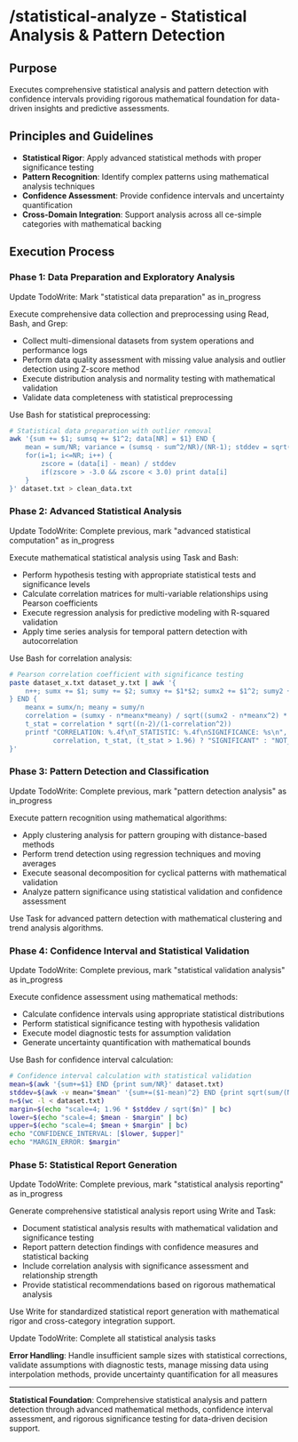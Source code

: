 # /statistical-analyze - Statistical Analysis & Pattern Detection

## Purpose
Executes comprehensive statistical analysis and pattern detection with confidence intervals providing rigorous mathematical foundation for data-driven insights and predictive assessments.

## Principles and Guidelines
- **Statistical Rigor**: Apply advanced statistical methods with proper significance testing
- **Pattern Recognition**: Identify complex patterns using mathematical analysis techniques
- **Confidence Assessment**: Provide confidence intervals and uncertainty quantification
- **Cross-Domain Integration**: Support analysis across all ce-simple categories with mathematical backing

## Execution Process

### Phase 1: Data Preparation and Exploratory Analysis
Update TodoWrite: Mark "statistical data preparation" as in_progress

Execute comprehensive data collection and preprocessing using Read, Bash, and Grep:
- Collect multi-dimensional datasets from system operations and performance logs
- Perform data quality assessment with missing value analysis and outlier detection using Z-score method
- Execute distribution analysis and normality testing with mathematical validation
- Validate data completeness with statistical preprocessing

Use Bash for statistical preprocessing:
```bash
# Statistical data preparation with outlier removal
awk '{sum += $1; sumsq += $1^2; data[NR] = $1} END {
    mean = sum/NR; variance = (sumsq - sum^2/NR)/(NR-1); stddev = sqrt(variance)
    for(i=1; i<=NR; i++) {
        zscore = (data[i] - mean) / stddev
        if(zscore > -3.0 && zscore < 3.0) print data[i]
    }
}' dataset.txt > clean_data.txt
```

### Phase 2: Advanced Statistical Analysis
Update TodoWrite: Complete previous, mark "advanced statistical computation" as in_progress

Execute mathematical statistical analysis using Task and Bash:
- Perform hypothesis testing with appropriate statistical tests and significance levels
- Calculate correlation matrices for multi-variable relationships using Pearson coefficients
- Execute regression analysis for predictive modeling with R-squared validation
- Apply time series analysis for temporal pattern detection with autocorrelation

Use Bash for correlation analysis:
```bash
# Pearson correlation coefficient with significance testing
paste dataset_x.txt dataset_y.txt | awk '{
    n++; sumx += $1; sumy += $2; sumxy += $1*$2; sumx2 += $1^2; sumy2 += $2^2
} END {
    meanx = sumx/n; meany = sumy/n
    correlation = (sumxy - n*meanx*meany) / sqrt((sumx2 - n*meanx^2) * (sumy2 - n*meany^2))
    t_stat = correlation * sqrt((n-2)/(1-correlation^2))
    printf "CORRELATION: %.4f\nT_STATISTIC: %.4f\nSIGNIFICANCE: %s\n", 
           correlation, t_stat, (t_stat > 1.96) ? "SIGNIFICANT" : "NOT_SIGNIFICANT"
}'
```

### Phase 3: Pattern Detection and Classification
Update TodoWrite: Complete previous, mark "pattern detection analysis" as in_progress

Execute pattern recognition using mathematical algorithms:
- Apply clustering analysis for pattern grouping with distance-based methods
- Perform trend detection using regression techniques and moving averages
- Execute seasonal decomposition for cyclical patterns with mathematical validation
- Analyze pattern significance using statistical validation and confidence assessment

Use Task for advanced pattern detection with mathematical clustering and trend analysis algorithms.

### Phase 4: Confidence Interval and Statistical Validation
Update TodoWrite: Complete previous, mark "statistical validation analysis" as in_progress

Execute confidence assessment using mathematical methods:
- Calculate confidence intervals using appropriate statistical distributions
- Perform statistical significance testing with hypothesis validation
- Execute model diagnostic tests for assumption validation
- Generate uncertainty quantification with mathematical bounds

Use Bash for confidence interval calculation:
```bash
# Confidence interval calculation with statistical validation
mean=$(awk '{sum+=$1} END {print sum/NR}' dataset.txt)
stddev=$(awk -v mean="$mean" '{sum+=($1-mean)^2} END {print sqrt(sum/(NR-1))}' dataset.txt)
n=$(wc -l < dataset.txt)
margin=$(echo "scale=4; 1.96 * $stddev / sqrt($n)" | bc)
lower=$(echo "scale=4; $mean - $margin" | bc)
upper=$(echo "scale=4; $mean + $margin" | bc)
echo "CONFIDENCE_INTERVAL: [$lower, $upper]"
echo "MARGIN_ERROR: $margin"
```

### Phase 5: Statistical Report Generation
Update TodoWrite: Complete previous, mark "statistical analysis reporting" as in_progress

Generate comprehensive statistical analysis report using Write and Task:
- Document statistical analysis results with mathematical validation and significance testing
- Report pattern detection findings with confidence measures and statistical backing
- Include correlation analysis with significance assessment and relationship strength
- Provide statistical recommendations based on rigorous mathematical analysis

Use Write for standardized statistical report generation with mathematical rigor and cross-category integration support.

Update TodoWrite: Complete all statistical analysis tasks

**Error Handling**: Handle insufficient sample sizes with statistical corrections, validate assumptions with diagnostic tests, manage missing data using interpolation methods, provide uncertainty quantification for all measures

---

**Statistical Foundation**: Comprehensive statistical analysis and pattern detection through advanced mathematical methods, confidence interval assessment, and rigorous significance testing for data-driven decision support.